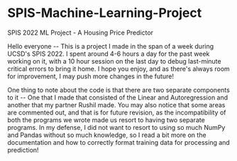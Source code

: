 # SPIS-Machine-Learning-Project
SPIS 2022 ML Project - A Housing Price Predictor

Hello everyone -- This is a project I made in the span of a week during UCSD's SPIS 2022. I spent around 4-6 hours a day for the past week working on it,
with a 10 hour session on the last day to debug last-minute critical errors to bring it home. I hope you enjoy, and as there's always room for improvement,
I may push more changes in the future!

One thing to note about the code is that there are two separate components to it -- One that I made that consisted of the Linear and Autoregression and another that
my partner Rushil made. You may also notice that some areas are commented out, and that is for future revision, as the incompatibility of both the programs
we wrote made us resort to having two separate programs. In my defense, I did not want to resort to using so much NumPy and Pandas without so much knowledge,
so I read a bit more on the documentation and how to correctly format training data for processing and prediction!
